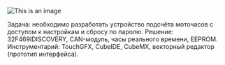 ![This is an image](https://cdn.profi.ru/s3/b0/pfiles/c6240f0212226c86914cb0c60a45efa7.jpg)

Задача: необходимо разработать устройство подсчёта моточасов с доступом к настройкам и сбросу по паролю. Решение: 32F469IDISCOVERY, CAN-модуль, часы реального времени, EEPROM. Инструментарий: TouchGFX, CubeIDE, CubeMX, векторный редактор (прототип интерфейса).
